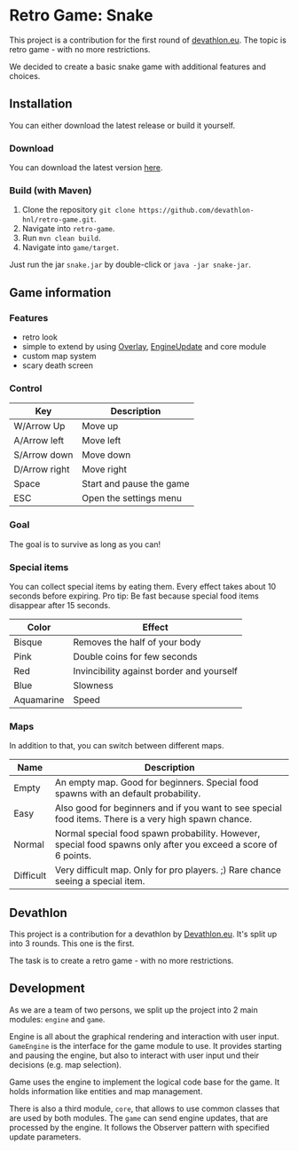 # Retro Game: Snake
This project is a contribution for the first round of [devathlon.eu](https://devathlon.eu).
The topic is retro game - with no more restrictions.

We decided to create a basic snake game with additional features and choices.

## Installation
You can either download the latest release or build it yourself.

### Download
You can download the latest version [here](https://www.duden.de/rechtschreibung/To_do).

### Build (with Maven)
1. Clone the repository `git clone https://github.com/devathlon-hnl/retro-game.git`.
2. Navigate into `retro-game`.
3. Run `mvn clean build`.
4. Navigate into `game/target`.

Just run the jar `snake.jar` by double-click or `java -jar snake-jar`.

## Game information
### Features
- retro look
- simple to extend by using [Overlay](https://www.duden.de/rechtschreibung/To_do), [EngineUpdate](https://www.duden.de/rechtschreibung/To_do) and core module
- custom map system
- scary death screen

### Control
| Key           | Description              |
|---------------|--------------------------|
| W/Arrow Up    | Move up                  |
| A/Arrow left  | Move left                |
| S/Arrow down  | Move down                |
| D/Arrow right | Move right               |
| Space         | Start and pause the game |
| ESC           | Open the settings menu   |

### Goal
The goal is to survive as long as you can!

### Special items
You can collect special items by eating them. 
Every effect takes about 10 seconds before expiring.
Pro tip: Be fast because special food items disappear after 15 seconds.

| Color      | Effect                                    |
|------------|-------------------------------------------|
| Bisque     | Removes the half of your body             |
| Pink       | Double coins for few seconds              |
| Red        | Invincibility against border and yourself |
| Blue       | Slowness                                  |
| Aquamarine | Speed                                     |

### Maps
In addition to that, you can switch between different maps.

| Name      | Description                                    |
|------------|-------------------------------------------|
| Empty     | An empty map. Good for beginners. Special food spawns with an default probability.             |
| Easy       | Also good for beginners and if you want to see special food items. There is a very high spawn chance.              |
| Normal        | Normal special food spawn probability. However, special food spawns only after you exceed a score of 6 points. |
| Difficult       | Very difficult map. Only for pro players. ;) Rare chance seeing a special item.                                  |

## Devathlon
This project is a contribution for a devathlon by [Devathlon.eu](https://devathlon.eu).
It's split up into 3 rounds.
This one is the first.

The task is to create a retro game - with no more restrictions.

## Development
As we are a team of two persons, we split up the project into 2 main modules:
`engine` and `game`.

Engine is all about the graphical rendering and interaction with user input.
`GameEngine` is the interface for the game module to use.
It provides starting and pausing the engine, but also to interact with user input und their decisions (e.g. map selection).

Game uses the engine to implement the logical code base for the game.
It holds information like entities and map management.

There is also a third module, `core`, that allows to use common classes that are used by both modules.
The `game` can send engine updates, that are processed by the engine.
It follows the Observer pattern with specified update parameters.